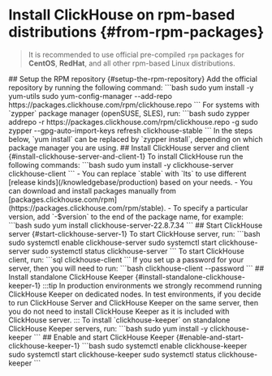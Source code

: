 # Install ClickHouse on rpm-based distributions {#from-rpm-packages}

> It is recommended to use official pre-compiled `rpm` packages for **CentOS**, **RedHat**, and all other rpm-based
> Linux distributions.

<VerticalStepper>
## Setup the RPM repository {#setup-the-rpm-repository}
Add the official repository by running the following command:
```bash
sudo yum install -y yum-utils
sudo yum-config-manager --add-repo https://packages.clickhouse.com/rpm/clickhouse.repo
```
For systems with `zypper` package manager (openSUSE, SLES), run:
```bash
sudo zypper addrepo -r https://packages.clickhouse.com/rpm/clickhouse.repo -g
sudo zypper --gpg-auto-import-keys refresh clickhouse-stable
```
In the steps below, `yum install` can be replaced by `zypper install`, depending
on which package manager you are using.
## Install ClickHouse server and client {#install-clickhouse-server-and-client-1}
To install ClickHouse run the following commands:
```bash
sudo yum install -y clickhouse-server clickhouse-client
```
- You can replace `stable` with `lts` to use different [release kinds](/knowledgebase/production) based on your needs.
- You can download and install packages manually from [packages.clickhouse.com/rpm](https://packages.clickhouse.com/rpm/stable).
- To specify a particular version, add `-$version` to the end of the package name,
for example:
```bash
sudo yum install clickhouse-server-22.8.7.34
```
## Start ClickHouse server {#start-clickhouse-server-1}
To start ClickHouse server, run:
```bash
sudo systemctl enable clickhouse-server
sudo systemctl start clickhouse-server
sudo systemctl status clickhouse-server
```
To start ClickHouse client, run:
```sql
clickhouse-client
```
If you set up a password for your server, then you will need to run:
```bash
clickhouse-client --password
```
## Install standalone ClickHouse Keeper {#install-standalone-clickhouse-keeper-1}
:::tip
In production environments we strongly recommend running ClickHouse Keeper on dedicated nodes.
In test environments, if you decide to run ClickHouse Server and ClickHouse Keeper on the same server,
then you do not need to install ClickHouse Keeper as it is included with ClickHouse server.
:::
To install `clickhouse-keeper` on standalone ClickHouse Keeper servers, run:
```bash
sudo yum install -y clickhouse-keeper
```
## Enable and start ClickHouse Keeper {#enable-and-start-clickhouse-keeper-1}
```bash
sudo systemctl enable clickhouse-keeper
sudo systemctl start clickhouse-keeper
sudo systemctl status clickhouse-keeper
```
</VerticalStepper>
